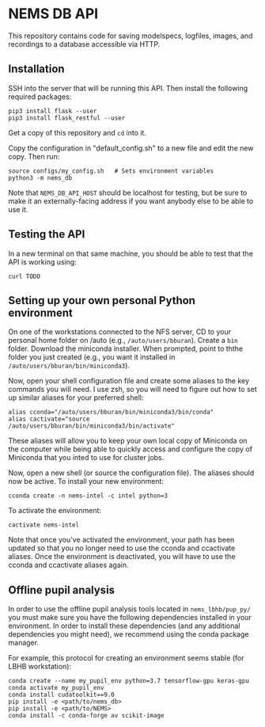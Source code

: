 # NEMS DB API

This repository contains code for saving modelspecs, logfiles, images, and recordings to a database accessible via HTTP.

## Installation

SSH into the server that will be running this API. Then install the following required packages:

```
pip3 install flask --user
pip3 install flask_restful --user
```

Get a copy of this repository and `cd` into it.

Copy the configuration in "default_config.sh" to a new file and edit the new copy. Then run:

```
source configs/my_config.sh   # Sets environment variables
python3 -m nems_db
```

Note that `NEMS_DB_API_HOST` should be localhost for testing, but be sure to make it an externally-facing address if you want anybody else to be able to use it.


## Testing the API

In a new terminal on that same machine, you should be able to test that the API is working using:

```
curl TODO
```

## Setting up your own personal Python environment

On one of the workstations connected to the NFS server, CD to your personal
home folder on /auto (e.g., `/auto/users/bburan`). Create a `bin` folder.
Download the miniconda installer. When prompted, point to ththe folder you just
created (e.g., you want it installed in `/auto/users/bburan/bin/miniconda3`). 

Now, open your shell configuration file and create some aliases to the key
commands you will need. I use zsh, so you will need to figure out how to set up
similar aliases for your preferred shell:

```
alias cconda="/auto/users/bburan/bin/miniconda3/bin/conda"
alias cactivate="source /auto/users/bburan/bin/miniconda3/bin/activate"
```

These aliases will allow you to keep your own local copy of Miniconda on the
computer while being able to quickly access and configure the copy of Miniconda
that you inted to use for cluster jobs.

Now, open a new shell (or source the configuration file). The aliases should
now be active. To install your new environment:

	cconda create -n nems-intel -c intel python=3

To activate the environment:

	cactivate nems-intel

Note that once you've activated the environment, your path has been updated so that you no longer need to use the cconda and ccactivate aliases. Once the environment is deactivated, you will have to use the cconda and ccactivate aliases again.

## Offline pupil analysis
In order to use the offline pupil analysis tools located in `nems_lbhb/pup_py/` you must make sure you have the following dependencies installed in your environment. In order to install these dependencies (and any additional dependencies you might need), we recommend using the conda package manager.

For example, this protocol for creating an environment seems stable (for LBHB workstation):

```
conda create --name my_pupil_env python=3.7 tensorflow-gpu keras-gpu
conda activate my_pupil_env
conda install cudatoolkit==9.0
pip install -e <path/to/nems_db>
pip install -e <path/to/NEMS>
conda install -c conda-forge av scikit-image
```
